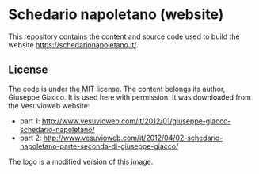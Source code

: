 # Schedario napoletano (website)

This repository contains the content and source code used to build the website <https://schedarionapoletano.it/>.

## License

The code is under the MIT license. The content belongs its author, Giuseppe Giacco. It is used here with permission.
It was downloaded from the Vesuvioweb website:
- part 1: http://www.vesuvioweb.com/it/2012/01/giuseppe-giacco-schedario-napoletano/
- part 2: http://www.vesuvioweb.com/it/2012/04/02-schedario-napoletano-parte-seconda-di-giuseppe-giacco/

The logo is a modified version of [this image](https://commons.wikimedia.org/wiki/File:Vesuvio.png).